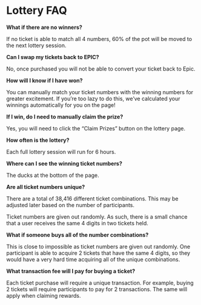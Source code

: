 # Lottery FAQ

**What if there are no winners?**

If no ticket is able to match all 4 numbers, 60% of the pot will be moved to the next lottery session.

**Can I swap my tickets back to EPIC?**

No, once purchased you will not be able to convert your ticket back to Epic.

**How will I know if I have won?**

You can manually match your ticket numbers with the winning numbers for greater excitement. If you’re too lazy to do this, we’ve calculated your winnings automatically for you on the page!

**If I win, do I need to manually claim the prize?**

Yes, you will need to click the “Claim Prizes” button on the lottery page.

**How often is the lottery?**

Each full lottery session will run for 6 hours.

**Where can I see the winning ticket numbers?**

The ducks at the bottom of the page.

  
**Are all ticket numbers unique?**

There are a total of 38,416 different ticket combinations. This may be adjusted later based on the number of participants.

Ticket numbers are given out randomly. As such, there is a small chance that a user receives the same 4 digits in two tickets held.

**What if someone buys all of the number combinations?**

This is close to impossible as ticket numbers are given out randomly. One participant is able to acquire 2 tickets that have the same 4 digits, so they would have a very hard time acquiring all of the unique combinations.

**What transaction fee will I pay for buying a ticket?**

Each ticket purchase will require a unique transaction. For example, buying 2 tickets will require participants to pay for 2 transactions. The same will apply when claiming rewards.

